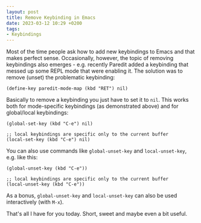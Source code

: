 ```yaml
---
layout: post
title: Remove Keybinding in Emacs
date: 2023-03-12 10:29 +0200
tags:
- Keybindings
---
```


Most of the time people ask how to add new keybindings to Emacs and that makes
perfect sense. Occasionally, however, the topic of removing keybindings also emerges - e.g. recently Paredit added a keybinding that messed up some REPL mode that were enabling it. The solution was to remove (unset) the problematic keybinding:

``` emacs-lisp
(define-key paredit-mode-map (kbd "RET") nil)
```

Basically to remove a keybinding you just have to set it to `nil`. This works
both for mode-specific keybindings (as demonstrated above) and for global/local
keybindings:

``` emacs-lisp
(global-set-key (kbd "C-e") nil)

;; local keybindings are specific only to the current buffer
(local-set-key (kbd "C-e") nil)
```

You can also use commands like `global-unset-key` and `local-unset-key`, e.g. like this:

``` emacs-lisp
(global-unset-key (kbd "C-e"))

;; local keybindings are specific only to the current buffer
(local-unset-key (kbd "C-e"))
```

As a bonus, `global-unset-key` and `local-unset-key` can also be used interactively (with `M-x`).

That's all I have for you today. Short, sweet and maybe even a bit useful.

